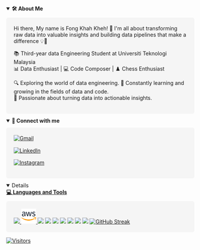 <details open>
<summary><b>🛠️ About Me</b></summary>
<div style="background-color: #f5f5f5; padding: 20px; border-radius: 5px; margin: 10px 0;">
  Hi there, My name is Fong Khah Kheh! 👋 I'm all about transforming raw data into valuable insights and building data pipelines that make a difference 💡🔌

  📚 Third-year data Engineering Student at Universiti Teknologi Malaysia  
  📊 Data Enthusiast | 💻 Code Composer | ♟️ Chess Enthusiast

  🔍 Exploring the world of data engineering.
  🌱 Constantly learning and growing in the fields of data and code.  
  🚀 Passionate about turning data into actionable insights.
</div>
</details>

<details open>
<summary><b>📧 Connect with me</b></summary>
<div style="background-color: #f5f5f5; padding: 20px; border-radius: 5px; margin: 10px 0;">
  <a href="mailto:fongkheh@graduate.utm.my">
  <img src="https://static.vecteezy.com/system/resources/thumbnails/020/964/377/small_2x/gmail-mail-icon-for-web-design-free-png.png" alt="Gmail" width="50" height="50">
</a>
  
  <a href="https://www.linkedin.com/in/fong-khah-kheh-0a539625a/" target="_blank"><img align="center" src="https://raw.githubusercontent.com/rahuldkjain/github-profile-readme-generator/master/src/images/icons/Social/linked-in-alt.svg" alt="LinkedIn" height="50" width="50" /></a>
  
  <a href="https://instagram.com/khahkhehhh__" target="_blank"><img align="center" src="https://raw.githubusercontent.com/rahuldkjain/github-profile-readme-generator/master/src/images/icons/Social/instagram.svg" alt="Instagram" height="50" width="50" />
</div>
</details>

<details open>
<summary><b>💻 Languages and Tools</b></summary>
<div style="background-color: #f5f5f5; padding: 20px; border-radius: 5px; margin: 10px 0;">
  <img src="https://upload.wikimedia.org/wikipedia/commons/thumb/1/18/ISO_C%2B%2B_Logo.svg/1200px-ISO_C%2B%2B_Logo.svg.png" height="50">
  <a href="https://aws.amazon.com" target="_blank" rel="noreferrer"> <img src="https://raw.githubusercontent.com/devicons/devicon/master/icons/amazonwebservices/amazonwebservices-original-wordmark.svg" alt="aws" width="40" height="40"/> </a> 
  <img src="https://upload.wikimedia.org/wikipedia/en/thumb/3/30/Java_programming_language_logo.svg/182px-Java_programming_language_logo.svg.png" height="70">
  <img src="https://upload.wikimedia.org/wikipedia/commons/thumb/2/27/PHP-logo.svg/182px-PHP-logo.svg.png" height="40">
  <img src="https://upload.wikimedia.org/wikipedia/commons/thumb/6/61/HTML5_logo_and_wordmark.svg/180px-HTML5_logo_and_wordmark.svg.png" height="60">
  <img src="https://upload.wikimedia.org/wikipedia/commons/thumb/1/1b/R_logo.svg/182px-R_logo.svg.png" height="50">
  <img src="https://upload.wikimedia.org/wikipedia/id/thumb/a/a9/MySQL.png/300px-MySQL.png" height="50">
  <img src="https://upload.wikimedia.org/wikipedia/commons/thumb/3/33/Figma-logo.svg/600px-Figma-logo.svg.png" height="50>
</div>
</details>

<details open>
<summary><b>📊 GitHub Statistic</b></summary>
<div style="background-color: #f5f5f5; padding: 20px; border-radius: 5px; margin: 10px 0;">
  <img src="https://github-readme-stats.vercel.app/api?username=khahkhehhh&show_icons=true&theme=white">
  <a href="https://git.io/streak-stats"><img src="https://streak-stats.demolab.com?user=khahkhehhh&theme=transparent&mode=weekly" alt="GitHub Streak" />
</div>
</details>

[![Visitors](https://api.visitorbadge.io/api/visitors?path=khahkhehhh&label=VISITORS%20TODAY&labelColor=%2345b6fe&countColor=%236ac5fe)](https://visitorbadge.io/status?path=khahkhehhh)

